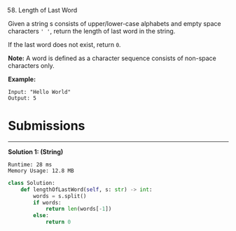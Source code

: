 58. Length of Last Word

Given a string s consists of upper/lower-case alphabets and empty space characters `' '`, return the length of last word in the string.

If the last word does not exist, return `0`.

**Note:** A word is defined as a character sequence consists of non-space characters only.

**Example:**
```
Input: "Hello World"
Output: 5
```

# Submissions
---
**Solution 1: (String)**
```
Runtime: 28 ms
Memory Usage: 12.8 MB
```
```python
class Solution:
    def lengthOfLastWord(self, s: str) -> int:
        words = s.split()
        if words:
            return len(words[-1])
        else:
            return 0
```